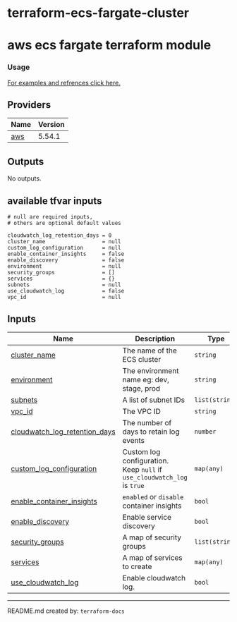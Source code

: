 # terraform-ecs-fargate-cluster
<!-- BEGIN_TF_DOCS -->
# aws ecs fargate terraform module

### Usage

[For examples and refrences click here.](https://github.com/Rishang/terraform-aws-fargate/tree/main/examples)




## Providers

| Name | Version |
|------|---------|
| <a name="provider_aws"></a> [aws](#provider\_aws) | 5.54.1 |

## Outputs

No outputs.

## available tfvar inputs

```hcl
# null are required inputs, 
# others are optional default values

cloudwatch_log_retention_days = 0
cluster_name                  = null
custom_log_configuration      = null
enable_container_insights     = false
enable_discovery              = false
environment                   = null
security_groups               = []
services                      = {}
subnets                       = null
use_cloudwatch_log            = false
vpc_id                        = null
```

## Inputs

| Name | Description | Type | Default | Required |
|------|-------------|------|---------|:--------:|
| <a name="input_cluster_name"></a> [cluster\_name](#input\_cluster\_name) | The name of the ECS cluster | `string` | n/a | yes |
| <a name="input_environment"></a> [environment](#input\_environment) | The environment name eg: dev, stage, prod | `string` | n/a | yes |
| <a name="input_subnets"></a> [subnets](#input\_subnets) | A list of subnet IDs | `list(string)` | n/a | yes |
| <a name="input_vpc_id"></a> [vpc\_id](#input\_vpc\_id) | The VPC ID | `string` | n/a | yes |
| <a name="input_cloudwatch_log_retention_days"></a> [cloudwatch\_log\_retention\_days](#input\_cloudwatch\_log\_retention\_days) | The number of days to retain log events | `number` | `0` | no |
| <a name="input_custom_log_configuration"></a> [custom\_log\_configuration](#input\_custom\_log\_configuration) | Custom log configuration. Keep `null` if `use_cloudwatch_log` is `true` | `map(any)` | `null` | no |
| <a name="input_enable_container_insights"></a> [enable\_container\_insights](#input\_enable\_container\_insights) | `enabled` or `disable` container insights | `bool` | `false` | no |
| <a name="input_enable_discovery"></a> [enable\_discovery](#input\_enable\_discovery) | Enable service discovery | `bool` | `false` | no |
| <a name="input_security_groups"></a> [security\_groups](#input\_security\_groups) | A map of security groups | `list(string)` | `[]` | no |
| <a name="input_services"></a> [services](#input\_services) | A map of services to create | `map(any)` | `{}` | no |
| <a name="input_use_cloudwatch_log"></a> [use\_cloudwatch\_log](#input\_use\_cloudwatch\_log) | Enable cloudwatch log. | `bool` | `false` | no |

---
README.md created by: `terraform-docs`
<!-- END_TF_DOCS -->